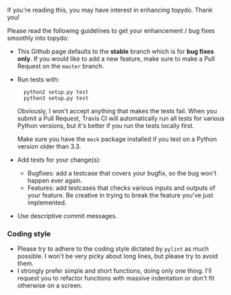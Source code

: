 If you're reading this, you may have interest in enhancing topydo. Thank you!

Please read the following guidelines to get your enhancement / bug fixes smoothly into topydo:

* This Github page defaults to the **stable** branch which is for **bug fixes only**. If you would like to add a new
  feature, make sure to make a Pull Request on the `master` branch.
* Run tests with:

        python2 setup.py test
        python3 setup.py test
    
  Obviously, I won't accept anything that makes the tests fail. When you submit a Pull Request, Travis CI will
  automatically run all tests for various Python versions, but it's better if you run the tests locally first.
  
  Make sure you have the `mock` package installed if you test on a Python version older than 3.3.
* Add tests for your change(s):
  * Bugfixes: add a testcase that covers your bugfix, so the bug won't happen ever again.
  * Features: add testcases that checks various inputs and outputs of your feature. Be creative in trying to break the
  feature you've just implemented.
* Use descriptive commit messages.

### Coding style

* Please try to adhere to the coding style dictated by `pylint` as much possible. I won't be very picky about long lines,
  but please try to avoid them.
* I strongly prefer simple and short functions, doing only one thing. I'll request you to refactor functions with
  massive indentation or don't fit otherwise on a screen.

